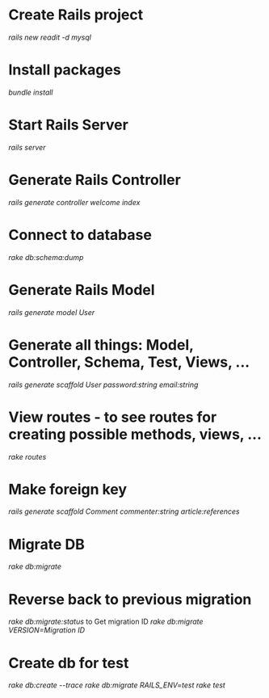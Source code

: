 # Create Rails project
*rails new readit -d mysql*

# Install packages
*bundle install*

# Start Rails Server
*rails server*

# Generate Rails Controller
*rails generate controller welcome index*

# Connect to database
*rake db:schema:dump*

# Generate Rails Model
*rails generate model User*

# Generate all things: Model, Controller, Schema, Test, Views, ...
*rails generate scaffold User password:string email:string*

# View routes - to see routes for creating possible methods, views, ...
*rake routes*

# Make foreign key
*rails generate scaffold Comment commenter:string article:references*

# Migrate DB
*rake db:migrate*

# Reverse back to previous migration
*rake db:migrate:status* to Get migration ID
*rake db:migrate VERSION=Migration ID*

# Create db for test
*rake db:create --trace*
*rake db:migrate RAILS_ENV=test*
*rake test*